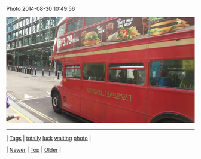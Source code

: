 <!--
title: Photo 2014-08-30 10
date: 2020-06-28T15:27:00.375Z
tags: totally, luck, waiting, photo
-->


Photo 2014-08-30 10:49:56

![](96161630877-0.jpg)

<!--BOTTOM-POST-NAVIGATION-->
---

| [Tags](tags.md) | [totally](tag-totally.md) [luck](tag-luck.md) [waiting](tag-waiting.md) [photo](tag-photo.md) |

| [Newer](96157400067.md) | [Top](index.md) | [Older](96162031489.md) |